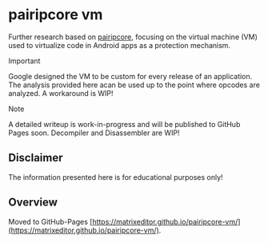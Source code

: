 # pairipcore vm

Further research based on
[pairipcore](https://github.com/Solaree/pairipcore), focusing on the virtual
machine (VM) used to virtualize code in Android apps as a protection mechanism.

> [!IMPORTANT]
> Google designed the VM to be custom for every release of an application. The
> analysis provided here acan be used up to the point where opcodes are analyzed.
> A workaround is WIP!

> [!NOTE]
> A detailed writeup is work-in-progress and will be published to GitHub Pages
> soon. Decompiler and Disassembler are WIP!

## Disclaimer

The information presented here is for educational purposes only!

## Overview

Moved to GitHub-Pages [https://matrixeditor.github.io/pairipcore-vm/](https://matrixeditor.github.io/pairipcore-vm/).

